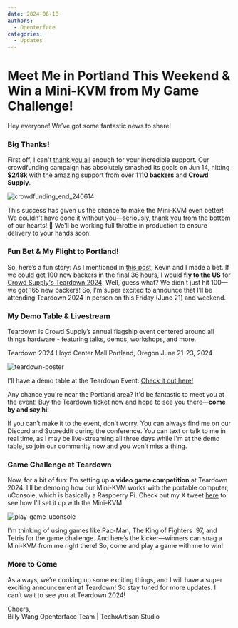 ```yaml
---
date: 2024-06-18
authors:
  - Openterface
categories:
  - Updates
---
```


# Meet Me in Portland This Weekend & Win a Mini-KVM from My Game Challenge!

Hey everyone! We’ve got some fantastic news to share!

### Big Thanks!
First off, I can't [thank you all](https://x.com/TechxArtisan/status/1801850068263178300) enough for your incredible support. Our crowdfunding campaign has absolutely smashed its goals on Jun 14, hitting **$248k** with the amazing support from over **1110 backers** and **Crowd Supply**.

![crowdfunding_end_240614](https://www.crowdsupply.com/img/b812/9768a2ad-1b78-45dd-966c-942c170fb812/crowdfunding-end-240614_jpg_md-xl.jpg)

This success has given us the chance to make the Mini-KVM even better! We couldn’t have done it without you—seriously, thank you from the bottom of our hearts! 🧡 We'll be working full throttle in production to ensure delivery to your hands soon!

### Fun Bet & My Flight to Portland!
So, here’s a fun story: As I mentioned in [this post](https://www.crowdsupply.com/techxartisan/openterface-mini-kvm/updates/last-hours-to-back-and-mini-kvms-at-tech-frontlines), Kevin and I made a bet. If we could get 100 new backers in the final 36 hours, I would **fly to the US** for [Crowd Supply's Teardown 2024](https://www.crowdsupply.com/teardown/portland-2024). Well, guess what? We didn’t just hit 100—we got 165 new backers! So, I’m super excited to announce that I’ll be attending Teardown 2024 in person on this Friday (June 21) and weekend.

### My Demo Table & Livestream
Teardown is Crowd Supply’s annual flagship event centered around all things hardware - featuring talks, demos, workshops, and more.

Teardown 2024 Lloyd Center Mall Portland, Oregon June 21-23, 2024

![teardown-poster](https://www.crowdsupply.com/img/25ea/1d486985-1024-45ca-8b7d-0bdc388e25ea/twitter-1600-1900-td2024-wires_jpg_md-xl.jpg)

I'll have a demo table at the Teardown Event: [Check it out here!](https://www.crowdsupply.com/teardown/portland-2024/demo/openterface-mini-kvm-turn-your-laptop-as-a-kvm-console)

Any chance you're near the Portland area? It'd be fantastic to meet you at the event! Buy the [Teardown ticket](https://www.crowdsupply.com/teardown/portland-2024) now and hope to see you there—**come by and say hi**!

If you can’t make it to the event, don’t worry. You can always find me on our Discord and Subreddit during the conference. You can text or talk to me in real time, as I may be live-streaming all three days while I'm at the demo table, so join our community now and you won’t miss a thing.

### Game Challenge at Teardown
Now, for a bit of fun: I’m setting up **a video game competition** at Teardown 2024. I’ll be demoing how our Mini-KVM works with the portable computer, uConsole, which is basically a Raspberry Pi. Check out my X tweet [here](https://x.com/TechxArtisan/status/1802675690015424962) to see how I’ll set it up with the Mini-KVM.

![play-game-uconsole](https://www.crowdsupply.com/img/c4d2/d5fe66f3-4f3e-4398-bd11-494ae317c4d2/play-game-uconsole_png_md-xl.jpg)

I'm thinking of using games like Pac-Man, The King of Fighters '97, and Tetris for the game challenge. And here’s the kicker—winners can snag a Mini-KVM from me right there! So, come and play a game with me to win!

### More to Come
As always, we’re cooking up some exciting things, and I will have a super exciting announcement at Teardown! So stay tuned for more updates. I can’t wait to see you at Teardown 2024!

Cheers,  
Billy Wang
Openterface Team | TechxArtisan Studio